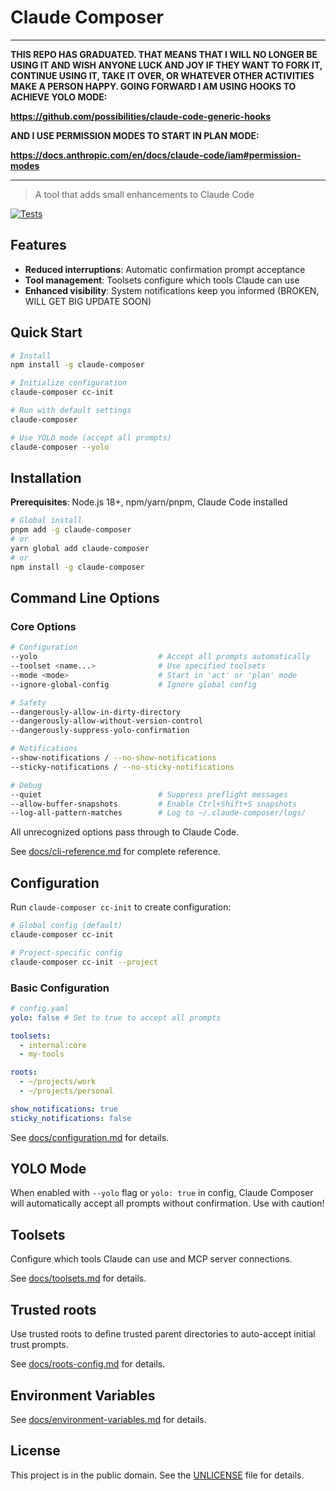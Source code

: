 # Claude Composer

---

**THIS REPO HAS GRADUATED. THAT MEANS THAT I WILL NO LONGER BE USING IT AND WISH ANYONE LUCK AND JOY IF THEY WANT TO FORK IT, CONTINUE USING IT, TAKE IT OVER, OR WHATEVER OTHER ACTIVITIES MAKE A PERSON HAPPY. GOING FORWARD I AM USING HOOKS TO ACHIEVE YOLO MODE:**

**https://github.com/possibilities/claude-code-generic-hooks**

**AND I USE PERMISSION MODES TO START IN PLAN MODE:**

**https://docs.anthropic.com/en/docs/claude-code/iam#permission-modes**

---

> A tool that adds small enhancements to Claude Code

[![Tests](https://github.com/possibilities/claude-composer/actions/workflows/test.yml/badge.svg)](https://github.com/possibilities/claude-composer/actions/workflows/test.yml)

## Features

- **Reduced interruptions**: Automatic confirmation prompt acceptance
- **Tool management**: Toolsets configure which tools Claude can use
- **Enhanced visibility**: System notifications keep you informed (BROKEN, WILL GET BIG UPDATE SOON)

## Quick Start

```bash
# Install
npm install -g claude-composer

# Initialize configuration
claude-composer cc-init

# Run with default settings
claude-composer

# Use YOLO mode (accept all prompts)
claude-composer --yolo
```

## Installation

**Prerequisites**: Node.js 18+, npm/yarn/pnpm, Claude Code installed

```bash
# Global install
pnpm add -g claude-composer
# or
yarn global add claude-composer
# or
npm install -g claude-composer
```

## Command Line Options

### Core Options

```bash
# Configuration
--yolo                           # Accept all prompts automatically
--toolset <name...>              # Use specified toolsets
--mode <mode>                    # Start in 'act' or 'plan' mode
--ignore-global-config           # Ignore global config

# Safety
--dangerously-allow-in-dirty-directory
--dangerously-allow-without-version-control
--dangerously-suppress-yolo-confirmation

# Notifications
--show-notifications / --no-show-notifications
--sticky-notifications / --no-sticky-notifications

# Debug
--quiet                          # Suppress preflight messages
--allow-buffer-snapshots         # Enable Ctrl+Shift+S snapshots
--log-all-pattern-matches        # Log to ~/.claude-composer/logs/
```

All unrecognized options pass through to Claude Code.

See [docs/cli-reference.md](docs/cli-reference.md) for complete reference.

## Configuration

Run `claude-composer cc-init` to create configuration:

```bash
# Global config (default)
claude-composer cc-init

# Project-specific config
claude-composer cc-init --project
```

### Basic Configuration

```yaml
# config.yaml
yolo: false # Set to true to accept all prompts

toolsets:
  - internal:core
  - my-tools

roots:
  - ~/projects/work
  - ~/projects/personal

show_notifications: true
sticky_notifications: false
```

See [docs/configuration.md](docs/configuration.md) for details.

## YOLO Mode

When enabled with `--yolo` flag or `yolo: true` in config, Claude Composer will automatically accept all prompts without confirmation. Use with caution!

## Toolsets

Configure which tools Claude can use and MCP server connections.

See [docs/toolsets.md](docs/toolsets.md) for details.

## Trusted roots

Use trusted roots to define trusted parent directories to auto-accept initial trust prompts.

See [docs/roots-config.md](docs/roots-config.md) for details.

## Environment Variables

See [docs/environment-variables.md](docs/environment-variables.md) for details.

## License

This project is in the public domain. See the [UNLICENSE](UNLICENSE) file for details.
